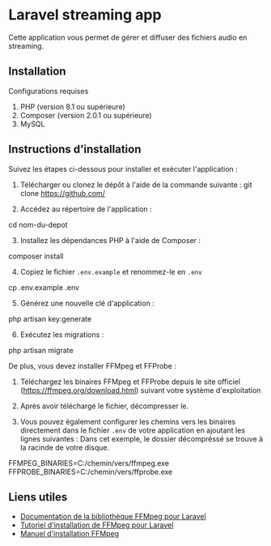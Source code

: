 # Laravel streaming app

Cette application vous permet de gérer et diffuser des fichiers audio en streaming.

## Installation

Configurations requises 

1. PHP (version 8.1 ou supérieure)
2. Composer (version 2.0.1 ou supérieure)
3. MySQL

## Instructions d'installation

Suivez les étapes ci-dessous pour installer et exécuter l'application :

1. Télécharger ou clonez le dépôt à l'aide de la commande suivante :
git clone https://github.com/

2. Accédez au répertoire de l'application :

cd nom-du-depot

3. Installez les dépendances PHP à l'aide de Composer :

composer install

4. Copiez le fichier `.env.example` et renommez-le en `.env`

cp .env.example .env

5. Générez une nouvelle clé d'application :

php artisan key:generate

6. Exécutez les migrations :

php artisan migrate


De plus, vous devez installer FFMpeg et FFProbe :

1. Téléchargez les binaires FFMpeg et FFProbe depuis le site officiel (https://ffmpeg.org/download.html) suivant votre système d'exploitation

2. Après avoir téléchargé le fichier, décompresser le.

3. Vous pouvez également configurer les chemins vers les binaires directement dans le fichier `.env` de votre application en ajoutant les lignes suivantes :
Dans cet exemple, le dossier décompréssé se trouve à la racinde de votre disque.

FFMPEG_BINARIES=C:/chemin/vers/ffmpeg.exe
FFPROBE_BINARIES=C:/chemin/vers/ffprobe.exe



## Liens utiles

- [Documentation de la bibliothèque FFMpeg pour Laravel](https://github.com/protonemedia/laravel-ffmpeg#installation)
- [Tutoriel d'installation de FFMpeg pour Laravel](https://protone.media/en/blog/how-to-use-ffmpeg-in-your-laravel-projects)
- [Manuel d'installation FFMpeg](https://bbc.github.io/bbcat-orchestration-docs/installation-mac-manual)
